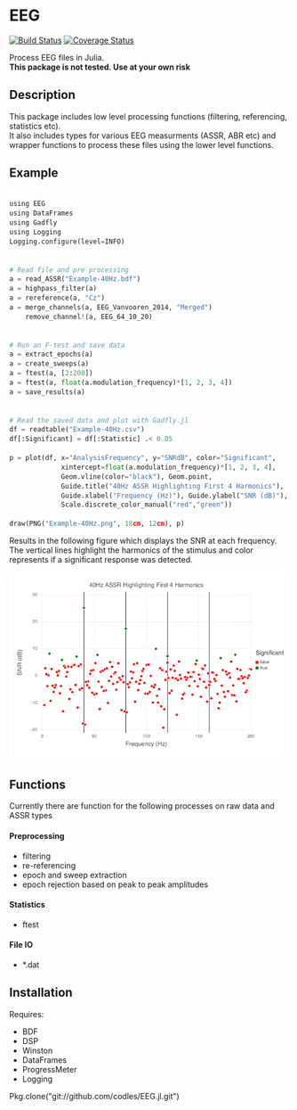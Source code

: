 # EEG

[![Build Status](https://travis-ci.org/codles/EEG.jl.svg?branch=master)](https://travis-ci.org/codles/EEG.jl)
[![Coverage Status](https://img.shields.io/coveralls/codles/EEG.jl.svg)](https://coveralls.io/r/codles/EEG.jl?branch=master)

Process EEG files in Julia.  
**This package is not tested. Use at your own risk**  

## Description

This package includes low level processing functions (filtering, referencing, statistics etc).  
It also includes types for various EEG measurments (ASSR, ABR etc) and wrapper functions to process these files using the lower level functions.

## Example

```python

using EEG
using DataFrames
using Gadfly
using Logging
Logging.configure(level=INFO)


# Read file and pre processing
a = read_ASSR("Example-40Hz.bdf")
a = highpass_filter(a)
a = rereference(a, "Cz")
a = merge_channels(a, EEG_Vanvooren_2014, "Merged")
    remove_channel!(a, EEG_64_10_20)


# Run an F-test and save data
a = extract_epochs(a)
a = create_sweeps(a)
a = ftest(a, [2:200])
a = ftest(a, float(a.modulation_frequency)*[1, 2, 3, 4])
a = save_results(a)


# Read the saved data and plot with Gadfly.jl
df = readtable("Example-40Hz.csv")
df[:Significant] = df[:Statistic] .< 0.05

p = plot(df, x="AnalysisFrequency", y="SNRdB", color="Significant",
             xintercept=float(a.modulation_frequency)*[1, 2, 3, 4],
             Geom.vline(color="black"), Geom.point,
             Guide.title("40Hz ASSR Highlighting First 4 Harmonics"),
             Guide.xlabel("Frequency (Hz)"), Guide.ylabel("SNR (dB)"),
             Scale.discrete_color_manual("red","green"))

draw(PNG("Example-40Hz.png", 18cm, 12cm), p)


```


Results in the following figure which displays the SNR at each frequency.
The vertical lines highlight the harmonics of the stimulus and color represents if a significant response was detected.

![ASSR Example](examples/Example-40Hz.png)






## Functions

Currently there are function for the following processes on raw data and ASSR types

#### Preprocessing
- filtering  
- re-referencing
- epoch and sweep extraction
- epoch rejection based on peak to peak amplitudes

#### Statistics
- ftest

#### File IO
- *.dat

## Installation

Requires:
- BDF
- DSP
- Winston
- DataFrames
- ProgressMeter
- Logging
  
Pkg.clone("git://github.com/codles/EEG.jl.git")




